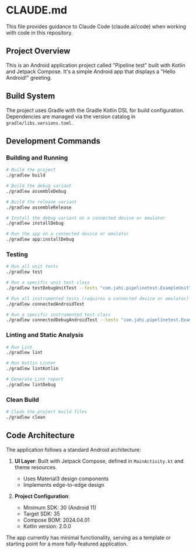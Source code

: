 # CLAUDE.md

This file provides guidance to Claude Code (claude.ai/code) when working with code in this repository.

## Project Overview

This is an Android application project called "Pipeline test" built with Kotlin and Jetpack Compose. It's a simple Android app that displays a "Hello Android!" greeting.

## Build System

The project uses Gradle with the Gradle Kotlin DSL for build configuration. Dependencies are managed via the version catalog in `gradle/libs.versions.toml`.

## Development Commands

### Building and Running

```bash
# Build the project
./gradlew build

# Build the debug variant
./gradlew assembleDebug

# Build the release variant
./gradlew assembleRelease

# Install the debug variant on a connected device or emulator
./gradlew installDebug

# Run the app on a connected device or emulator
./gradlew app:installDebug
```

### Testing

```bash
# Run all unit tests
./gradlew test

# Run a specific unit test class
./gradlew testDebugUnitTest --tests "com.jahi.pipelinetest.ExampleUnitTest"

# Run all instrumented tests (requires a connected device or emulator)
./gradlew connectedAndroidTest

# Run a specific instrumented test class
./gradlew connectedDebugAndroidTest --tests "com.jahi.pipelinetest.ExampleInstrumentedTest"
```

### Linting and Static Analysis

```bash
# Run Lint
./gradlew lint

# Run Kotlin Linter
./gradlew lintKotlin

# Generate Lint report
./gradlew lintDebug
```

### Clean Build

```bash
# Clean the project build files
./gradlew clean
```

## Code Architecture

The application follows a standard Android architecture:

1. **UI Layer**: Built with Jetpack Compose, defined in `MainActivity.kt` and theme resources.
   - Uses Material3 design components
   - Implements edge-to-edge design

2. **Project Configuration**:
   - Minimum SDK: 30 (Android 11)
   - Target SDK: 35
   - Compose BOM: 2024.04.01
   - Kotlin version: 2.0.0

The app currently has minimal functionality, serving as a template or starting point for a more fully-featured application.